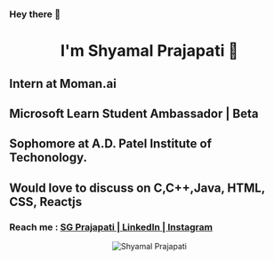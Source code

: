 ### Hey there 👋

<h1 align="center"> I'm Shyamal Prajapati 👋</h1>

<h2><strong>Intern at Moman.ai</strong></h2>
<h2><strong>Microsoft Learn Student Ambassador | Beta</strong></h2>
<h2>Sophomore at A.D. Patel Institute of Techonology.</h2>

<h2>Would love to discuss on <strong>C,C++,Java, HTML, CSS, Reactjs</strong></h2>
<h3>Reach me :  <a href="www.sgprajapati.com/" target="_blank">SG Prajapati | </a> <a href="https://www.linkedin.com/in/sgprajapati/" target="_blank"> LinkedIn | </a> <a href="https://www.instagram.com/shyamal.24/" target="_blank">Instagram</a></h3>

<p align="center">
  
  <img src="https://github-readme-stats.vercel.app/api?username=shyamal2411&show_icons=true" alt ="Shyamal Prajapati">
</p>
